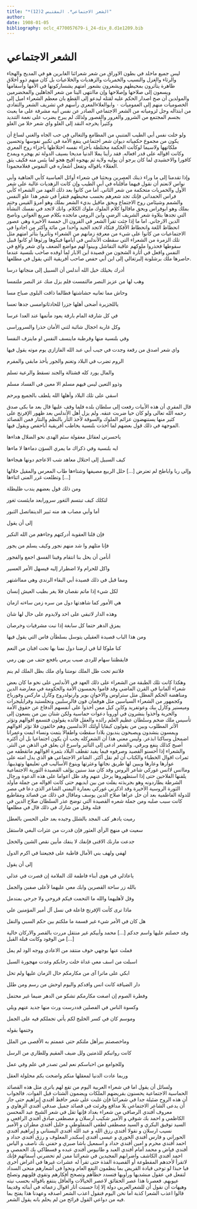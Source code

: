 ```yaml
---
title: "*الشعر الاجتماعي*. المقتبس 2(12)"
author: 
date: 1908-01-05
bibliography: oclc_4770057679-i_24-div_8.d1e1209.bib
---
```




#  الشعر الاجتماعي 


 ليس جميع ماخلد في بطون الاوراق من شعر شعرائنا الغابرين هو في المديح والهجاء والرثاء والغزل والنسيب والخمريات والزهديات والخلاعيات بل كان منهم ذوو أخلاق طاهرة يتأثرون بمحيطهم ويشعرون بشعور امتهم يشساركونها في الأمها وأسقامها ويسعون إلى صلاحها وإصلاحها وإن ماانتهى الينا من شعر الجاهلين والمخضرمين والمولدين أن صح اصدار الحكم عليه لقتله ليدعو إلى القطع بان معظم الشعراء اميل إلى الخصوميات منهم إلى العموميات  ٠  وابوالعلاءالمعري رأسهم في تشريف الشعر والتفادي من ابتذاله وجل لزومياته من الشعر الاجتماعي الصادر عن نفس أبيه مشرفة على ما يعبث بجسم المجتمع من الشرور والغرور والقصور ولذلك لم يبرح يضرب على نغمة التنديد وكثيراً يخرجه النقد إلى الغلو واي شعر خلا من الغلو 

 ولو خلت نفس أبي الطيب المتنبي من المطامع والتغالي في حب الجاه والغني لساغ أن يكون من مجموع حكمياته ديوان شعر اجتماعي ينفع الأمة في تكبير نفوسها وتحسين ملكاتهها ولاسيما لوكأنت الحكمة مختلطة بأجزاء نفسه اختلاطها بأجزاء روح المعري وكانت اقواله على قدر افعاله. فقد رأينا يملا الدنيا مديحا بسيف الدولة ثم يهجره ويمدح كافورا والاخشيدي لما كان يرجو أن يوليه ولاية ثم يهجوه اقبح هجو لما يئس منه فكيف يثق العقلاء باقواله وتفعل أشعاره في النفوس فغلامحمودا. 

 وإذا تقدمنا إلى ما وراء ذينك العصرين وبحثنا في شعراء أوائل العباسية كأبي العتاهية وأبي نواس لانعتم أن نقول فيهما مأقلناه في أبي الطيب وإن كانت الزهديات غالبة على شعر الأول والخمريات متحكمة من شعر الثاني. أما من كانوا بعد ذلك العهد من الشعراء كأبي فراس الحمداني فإنك تجد شعرهم بحسب محيطهم فتقرأ في شعر هذا علو النفس والشمم وشيئامن روح الاجتماع وبحق ماقيل بديء الشعر بملك وهو أمرؤ القيس وختم بملك وهو ابوفراس وبحق ماقالوا كلام الملوك ملوك الكلام.   وانك لاتجد في نفسك النشأة التي تجدها بتلاوة شعر الشريف الرضي وابن الرومي ماتجده بكلام صريع الغواني وناصح الدين الارجاني. اما ما إذا جئت تقرأ الشعر في القرون ال  خمسة  الأخيرة وهي عصور انحظاظ اللغة وانحطاط الأفكار فتكاد لاتجد الجيد واحدا من  مائة  وأكثر من اجادوا في الاجتماعيات من كانوا على شيء من معرفة زمانهم من الشعراء وتأثروا بتأثر امتهم   مثل تلك الزمرة من الشعراء التي سقطت الأندلس في أيامها فبكوها ورثوها او كانوا قبيل سقوطها فحذروا ملوكهم عاقبة التفاشل وبينوا لهم مواضع الضعف واي شعر واقع في النفس وافعل في أثارة الشجون من قصيدة ابن الابار لما اوفده صاحب بلنسية عندما حاصرها ملك برشلونة إلبرتغالي إلى ابن أبي حفص صاحب أفريقية التي يقول في مطلعها. 

 أدرك بخيلك خيل الله أندلس   أن السبيل إلى منجاتها درسا  

 وهب لها من عزيز النصر مالتمست   فلم يزل منك عز النصر ملتمسا  

 وحاش مما تعانيه حشاشتها   فطالما ذاقت البلوى صباح مسا  

 ياللجزيرة أضحى أهلها جزرا   للحادثاتوامسى جدها تعسا  

 في كل شارقة المام بارقة   يعود مأتمها عند العدا عرسا  

 وكل غاربة اخجال شائبة   لثني الأمان حذرا والسروراسى  

 وفي بلنسية منها وقرطبة   ماينسف النفس او ماينزف النفسا  

 واي شعر اصدق من رقعة وجدت في جيب أبي عبد الله الفازازي يوم موته يقول فيها 

 الروم تضرب في البلاد وتغنم   والجور يأخذ مابقي والمفرم  

 والمال يورد كله قشتالة   والجند تسقط والرعية تسلم  

 وذوو التعين ليس فيهم مسلم   الا معين في الفساد مسلم  

 اسقي على تلك البلاد وأهلها   الله يلطف بالجميع ويرحم  

 قال المقري أن هذه الأبيات رفعت إلى سلطان بلده فلما وقف عليها قال بعد ما بكى صدق رحمه الله تعالى ولو كان حيا ضربت عنقه. ولم يزل أهل الأندلس بعد ظهور الإفرنج على كثير منها يستنهضون عزائم الملوك والسوقة لأخذ الثأر بالنظم والنثار فمن القصائد الموجهة في ذلك قول بعضهم لما أخذت بلنسية يخاطب أفريقية أباحفص ويقول فيها. 

 ياحسرتي لعقائل معقولة   سئم الهدى نحو الضلال هداءها  

 ايه بلنسية وفي ذكراك ما   يمري السؤن دماءها لا ماءها  

 كيف السبيل إلى احتلال معاهد   شب الاعاجم دونها هيجاءها   

 وإلى ربا واباطح لم تعترض  [...]  حلل الربيع مصيفها وشتاءها   طاب المعرس والمقيل خلالها  [...]  وتطلعت غرر المنى اثناءها 

 ومن ذلك قول بعضهم يندب ظليطلة 

 لثكلك كيف تبتسم الثغور   سرورابعد مايئست ثغور  

 أما وأبي مصاب هد منه   ثبير الدينفاتصل الثبور  

 إلى أن يقول 

 فإن قلنا العقوبة أدركتهم   وجاءهم من الله النكير  

 فإنا مثلهم وا شد منهم   نجور وكيف يسلم من يجور  

 أنأمن أن يحل بنا انتقام   وفينا الفسق اجمع والفجور  

 واكل للحرام ولا اضطرار   إليه فيسهل الأمر العسير  

 ومما قبل في ذلك قصيدة أبي البقاء الرندي وهي ممااشتهر 

 لكل شيء إذا ماتم نقصان   فلا يغر بطيب العيش إنسان  

 هي الأمور كما شاهدتها دول   من سره زمن ساءته ازمان  

 وهذه الدار لاتبقي على  احد   ولايدوم على حال لها شان  

 يمزق الدهر حتما كل سابغة   إذا نبت مشرفيات وخرصان  

 ومن هذا الباب قصيدة العقيلي يتوسل بسلطأن فاس التي يقول فيها 

 كنا ملوكا لنا في ارضنا دول   نمنا بها تحت افنان من النعم  

 فايقظتنا سهام للردى صبب   يرمي بافجع حتف من بهن رمي  

 فلاتنم تحت ظل الملك نومتنا   واي ملك بظل الملك لم ينم  

 وهكذا كانت تلك الطبقة من الشعراء على ذلك العهد في الأندلس على نحو ما كان بعض شعراء ألمانيا في القرن الماضي وقد قاموا يحمسون الأمة والحكومة في معارضة الدين ومناهضة الحكم المطل مثل ستراوس والاخوان بوير وارنولدروج وكارل ماركس وفورباخ وكجمهور من الشعراء السياسين مثل هوفمأن فون فالرسلبين ونجلستيد وفرايليجرات وميسنير وكارل بيك وعوتفريد وكاين كيل ممن أخذوا على أنفسهم الدفاع عن حقوق الأمة والحرية وأخذوا ينشرون في   أوروبا دعوات حماسية ولكن شتان بين من يسعون إلى تأسيس ملك ضخم وسلطان عظيم العلم رائده والعقل قائده يقولون فتسمع   اقوالهم وتؤثر الأثر المطلوب وبين من يقولون كبقايا أولئك الأندلسين وهم خائفون فلا تؤثر اقوالهم ويمسون ينشدون ويصبحون يندبون بلادا سقطت واطفالا يتمت ونساء ايمت وعمرانا اضمحل وساكنا ابذعر. وليس معنى هذا أن الشعركله يجب أن يكون اجتماعيا بل أن أكثره أصبح كذلك ينفع ويرقي. والشعر ادعى إلى التأثير واسرع أن يعلق في الذهن من النثر. والشعراء إذا أحسنو القصيد وصرفوه فيما يفيد تقطف البلاد بثمرة اقوالهم ماتقطفه من ثمرات اقوال الخطباء والكتاب أن لم نقل أكثر. الشاعر الاجتماعي هو الذي يدل امته على عوارها وعارها ويبين لها طريق نجاتها وعثرتها وينوع الأساليب في تعليمها وتهذيبها. وماانس لاانس غوركي شاعر الروس وقد كان منذ سنين يؤلف القصيدة الثورية الاجتماعية يلقنها الفلاحين حتى إذا استظهروها يرحل عنهم وقد ظل اعواما على هذه الدعوة ورجال الشرطة يطاردونه وهو بجربذته يفلت من بين ايديهم حتى كانت اقواله من جملة مأولد الثورة الروسية الأخيرة وقد اذكرني غوركي بعمارة اليمني الشاعر الذي دعا في مصر للدولة الفاطمية بعد أن حل عراها صلاح الدين يوسف وماقال في ذلك من قصائد ومقاطيع كانت سبب صلبه ومن جملة شعره القصيدة التي توضح عذر السلطان صلاح الدين في قتله وقتل من شارك في ذلك قال في مطلعها 

 رميت يادهر كف المجد بالشلل   وجيده بعد حلي الحسن بالعطل  

 سعيت في منهج الرأي العثور فإن   قدرت من عثرات البغي فاستقل  

 جدعت مارنك الاقنى فإنفك لا   ينفك مأبين نقص الشين والخجل  

 لهفي ولهف بني الأمال قاطبة   على فجيعتنا في اكرم الدول  

 إلى أن يقول 

 ياعاذلي في هوى أبناء فاطمة   لك الملامة إن قصرت في عذلي  

 بالله زر ساحة القصرين وابك معي   عليهما لأعلى صفين والجمل  

 وقل لأهليهما والله ما التحمت   فيكم قروحي ولا جرحي بمندمل  

 ماذا ترى كأنت الإفرنج فاعلة   في نسل آل أمير المؤمنين علي  

 هل كان في الأمر شيء غير قسمة ما   ملكتم بين حكم السبي والنفل  

 وقد حصلتم عليها واسم جدكم  [...]  محمد وأبيكم غير منتقل   مررت بالقصر والاركان خالية  [...]  من الوفود وكانت قبلة القبل  

 فملت عنها بوجهي خوف منتقد   من الاعادي ووجه الود لم يمل  

 اسبلت من اسف معي غداة خلت   رحابكم وغدت مهجورة السبل  

 ابكي على ماترا آى من مكارمكم   حال الزمان عليها ولم تحل  

 دار الضيافة كانت انس وافدكم   واليوم اوحش من رسم ومن طلل  

 وفطرة الصوم إن اصغت مكارمكم   تشكو من الدهر ضيما غير محتمل  

 وكسوة الناس في الفصلين قددرست   ورث منها جديد عنهم ويلي  

 وموسم كان في كسر الخليج لكم   يأتي تجملكم فيه على الجمل  

 وختمها بقوله 

 وماخصصتم ببرأهل ملتكم   حتى عممتم به الأقصى من الملل  

 كانت رواتبكم للذمتين ولل   ضيف المقيم وللطاري من الرسل  

 وللجوامع من احباسكم نعم   لمن تصدر في علم وفي عمل  

 وربما عادت الدنيا لمعقلها   منكم واضحت بكم محلولة العقل  

 ولسائل أن يقول اما في شعراء العربية اليوم من تقع لهم ياترى مثل هذه القصائد الحماسية الاجتماعية يحسنون بقريضهم الملكات ويضمون الشتات قبل الفوات. فالجواب أن هذه الروح ضئيلة جدا في شعرائنا فإن غلبت على شعر  حافظ  أفندي  إبراهيم  حتى جاز أن يدعى الشاعر الاجتماعي بلا مدافع وقرئت في قصائد  جميل  صدقي  أفندي  الزهاوي  و  معروف  أفندي  الرصافي  من شعراء بغداد فإنها تقل في شعر  الشيخ عبد المحسن الكاظمي  و  احمد  بك  شوقي  و  الأمير  شكيب  أرسلان  و  مصطفى صادق أفندي الرافعي  و  السيد توفيق البكري  و  السيد مصطفى لطفي المنفلوطي  و  خليل  أفندي  مطران  و  الأمير نسيب ارسلان  و  نقولا  أفندي  رزق الله  و  عبد الله أفندي البستاني  و  إبراهيم أفندي الحوراني  و  فارس  أفندي  الخوري  و  عيسى  أفندي  إسكندر  المعلوف  و  رزق أفندي حداد  و  احمد أفندي محرم  و  امين أفندي حداد  و  اسمعيل باشا صبري  و  حفني بك ناصف  و  الياس أفندي فياض  و  محمد أمام أفندي العبد  و  طانيوس أفندي عبده  و  قسطاكي بك الحمصي  و  احمد أفندي الكاشف  واضرابهم المجيدين في شعرائنا ممن لم تحضرني أسمائهم فإنك لاتقرأ لأحدهم المقطوعة أو القصيدة الفذة حتى   تقرأ له عشرات غيرها في أغراض أخرى فيا حبذا لو توخى قيادة القريض بما ينظمون النفع العام ونحوا في أشعارهم منحى السداد لتفعل في عقول منشديها وراويها فتسدد خطأهم وتصحح أفكارهم وتقوي قلوبهم وتصلح عيوبهم. فعصرنا هذا عصر الحقائق لاعصر الخيالات والعأقل ينتفع باقواله بحسب نيته وهيهات أن نقول أن للشعرالعربي دولة إلا إذا حسنت   أثار اقوال زعمائه في أبنائه وقديما قالوا اعذب الشعرا كذبة اما نحن اليوم فنقول اعذب الشعر اصدقه وعهدنا هذا يفتح بما فيه من دواعي القول قرائح من لم يحلم بانه يقول الشعر. 
